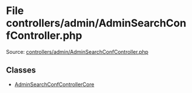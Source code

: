 File controllers/admin/AdminSearchConfController.php
=========

Source: [controllers/admin/AdminSearchConfController.php](https://github.com/PrestaShop/PrestaShop/blob/1.6.1.1/controllers/admin/AdminSearchConfController.php)


Classes
-------

* [AdminSearchConfControllerCore](class.AdminSearchConfControllerCore.md)

